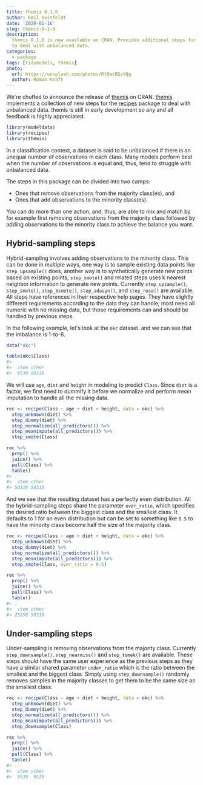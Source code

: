 ```yaml
---
title: themis 0.1.0
author: Emil Hvitfeldt
date: '2020-01-16'
slug: themis-0-1-0
description: 
  themis 0.1.0 is now available on CRAN. Provides additional steps for recipes
  to deal with unbalanced data.
categories:
  - package
tags: [tidymodels, themis]
photo: 
  url: https://unsplash.com/photos/RtDwtRDvYQg
  author: Roman Kraft
---
```




We're chuffed to announce the release of [themis](https://github.com/tidymodels/themis) on CRAN. [themis](https://tidymodels.github.io/themis/) implements a collection of new steps for the [recipes](https://github.com/tidymodels/recipes) package to deal with unbalanced data. themis is still in early development so any and all feedback is highly appreciated.


```r
library(modeldata)
library(recipes)
library(themis)
```

In a classification context, a dataset is said to be unbalanced if there is an unequal number of observations in each class. Many models perform best when the number of observations is equal and, thus, tend to struggle with unbalanced data.

The steps in this package can be divided into two camps:

- Ones that remove observations from the majority class(es), and
- Ones that add observations to the minority class(es).

You can do more than one action, and, thus, are able to mix and match by for example first removing observations from the majority class followed by adding observations to the minority class to achieve the balance you want. 

## Hybrid-sampling steps

Hybrid-sampling involves adding observations to the minority class. This can be done in multiple ways, one way is to sample existing data points like `step_upsample()` does, another way is to synthetically generate new points based on existing points, `step_smote()` and related steps uses k nearest neighbor information to generate new points. Currently `step_upsample()`, `step_smote()`, `step_bsmote()`, `step_adasyn()`, and `step_rose()` are available. All steps have references in their respective help pages. They have slightly different requirements according to the data they can handle; most need all numeric with no missing data, but those requirements can and should be handled by previous steps.

In the following example, let's look at the `okc` dataset. and we can see that the imbalance is 1-to-6.


```r
data("okc")

table(okc$Class)
#> 
#>  stem other 
#>  9539 50316
```

We will use `age`, `diet` and `height` in modeling to predict `Class`. Since `diet` is a factor, we first need to dummify it before we normalize and perform mean imputation to handle all the missing data.


```r
rec <- recipe(Class ~ age + diet + height, data = okc) %>%
  step_unknown(diet) %>%
  step_dummy(diet) %>%
  step_normalize(all_predictors()) %>%
  step_meanimpute(all_predictors()) %>%
  step_smote(Class) 

rec %>%
  prep() %>%
  juice() %>%
  pull(Class) %>%
  table()
#> .
#>  stem other 
#> 50316 50316
```

And we see that the resulting dataset has a perfectly even distribution. All the hybrid-sampling steps share the parameter `over_ratio`, which specifies the desired ratio between the biggest class and the smallest class. It defaults to 1 for an even distribution but can be set to something like `0.5` to have the minority class become half the size of the majority class.


```r
rec <- recipe(Class ~ age + diet + height, data = okc) %>%
  step_unknown(diet) %>%
  step_dummy(diet) %>%
  step_normalize(all_predictors()) %>%
  step_meanimpute(all_predictors()) %>%
  step_smote(Class, over_ratio = 0.5) 

rec %>%
  prep() %>%
  juice() %>%
  pull(Class) %>%
  table()
#> .
#>  stem other 
#> 25158 50316
```

## Under-sampling steps

Under-sampling is removing observations from the majority class. Currently `step_downsample()`, `step_nearmiss()` and `step_tomek()` are available. These steps should have the same user experience as the previous steps as they have a similar shared parameter `under_ratio` which is the ratio between the smallest and the biggest class. Simply using `step_downsample()` randomly removes samples in the majority classes to get them to be the same size as the smallest class.


```r
rec <- recipe(Class ~ age + diet + height, data = okc) %>%
  step_unknown(diet) %>%
  step_dummy(diet) %>%
  step_normalize(all_predictors()) %>%
  step_meanimpute(all_predictors()) %>%
  step_downsample(Class) 

rec %>%
  prep() %>%
  juice() %>%
  pull(Class) %>%
  table()
#> .
#>  stem other 
#>  9539  9539
```
